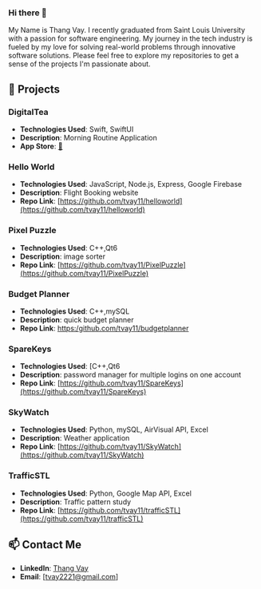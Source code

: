 ### Hi there 👋
My Name is Thang Vay. I recently graduated from Saint Louis University with a passion for software engineering. My journey in the tech industry is fueled by my love for solving real-world problems through innovative software solutions. Please feel free to explore my repositories to get a sense of the projects I'm passionate about.

## 📃 Projects

### DigitalTea
- **Technologies Used**: Swift, SwiftUI
- **Description**: Morning Routine Application
- **App Store**: [📩](https://apps.apple.com/us/app/digitaltea/id6455226163)

### Hello World
- **Technologies Used**: JavaScript, Node.js, Express, Google Firebase
- **Description**: Flight Booking website
- **Repo Link**: [https://github.com/tvay11/helloworld](https://github.com/tvay11/helloworld)

### Pixel Puzzle
- **Technologies Used**: C++,Qt6
- **Description**: image sorter
- **Repo Link**: [https://github.com/tvay11/PixelPuzzle](https://github.com/tvay11/PixelPuzzle)

### Budget Planner
- **Technologies Used**: C++,mySQL
- **Description**: quick budget planner
- **Repo Link**: [https:/github.com/tvay11/budgetplanner](https://github.com/tvay11/budgetplanner)

### SpareKeys
- **Technologies Used**: [C++,Qt6
- **Description**: password manager for multiple logins on one account
- **Repo Link**: [https://github.com/tvay11/SpareKeys](https://github.com/tvay11/SpareKeys)

### SkyWatch
- **Technologies Used**: Python, mySQL, AirVisual API, Excel
- **Description**: Weather application
- **Repo Link**: [https://github.com/tvay11/SkyWatch](https://github.com/tvay11/SkyWatch)


### TrafficSTL
- **Technologies Used**: Python, Google Map API, Excel
- **Description**: Traffic pattern study
- **Repo Link**: [https://github.com/tvay11/trafficSTL](https://github.com/tvay11/trafficSTL)


## 📫 Contact Me
- **LinkedIn**: [Thang Vay](https://www.linkedin.com/in/thangvay/)
- **Email**: [tvay2221@gmail.com]
